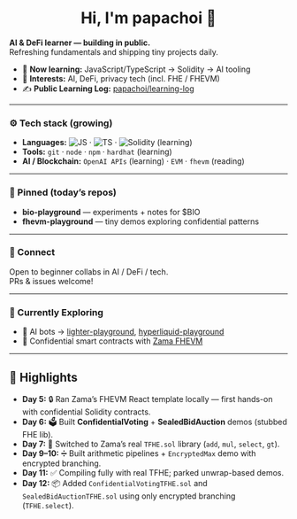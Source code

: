 <h1 align="center">Hi, I'm papachoi 👋</h1>

**AI & DeFi learner — building in public.**  
Refreshing fundamentals and shipping tiny projects daily.

- 🔭 **Now learning:** JavaScript/TypeScript → Solidity → AI tooling  
- 🧠 **Interests:** AI, DeFi, privacy tech (incl. FHE / FHEVM)  
- ✍️ **Public Learning Log:** [papachoi/learning-log](https://github.com/papachoi/learning-log)

---

### ⚙️ Tech stack (growing)
- **Languages:** ![JS](https://img.shields.io/badge/JavaScript-000?logo=javascript) · ![TS](https://img.shields.io/badge/TypeScript-000?logo=typescript) · ![Solidity](https://img.shields.io/badge/Solidity-000?logo=solidity) (learning)  
- **Tools:** `git` · `node` · `npm` · `hardhat` (learning)  
- **AI / Blockchain:** `OpenAI APIs` (learning) · `EVM` · `fhevm` (reading)  

---

### 📌 Pinned (today’s repos)
- **bio-playground** — experiments + notes for $BIO  
- **fhevm-playground** — tiny demos exploring confidential patterns  

---

### 🤝 Connect
Open to beginner collabs in AI / DeFi / tech.  
PRs & issues welcome!

---

### 🚀 Currently Exploring
- 🤖 AI bots → [lighter-playground](https://github.com/papachoi/lighter-playground), [hyperliquid-playground](https://github.com/papachoi/hyperliquid-playground)  
- 🧮 Confidential smart contracts with [Zama FHEVM](https://github.com/zama-ai/fhevm)  

---

## 📝 Highlights
- **Day 5:** 🔒 Ran Zama’s FHEVM React template locally — first hands-on with confidential Solidity contracts.
- **Day 6:** 🗳️ Built **ConfidentialVoting** + **SealedBidAuction** demos (stubbed FHE lib).
- **Day 7:** 🔄 Switched to Zama’s real `TFHE.sol` library (`add`, `mul`, `select`, `gt`).
- **Day 9–10:** ➗ Built arithmetic pipelines + `EncryptedMax` demo with encrypted branching.
- **Day 11:** ✅ Compiling fully with real TFHE; parked unwrap-based demos.
- **Day 12:** 📦 Added `ConfidentialVotingTFHE.sol` and `SealedBidAuctionTFHE.sol` using only encrypted branching (`TFHE.select`).
